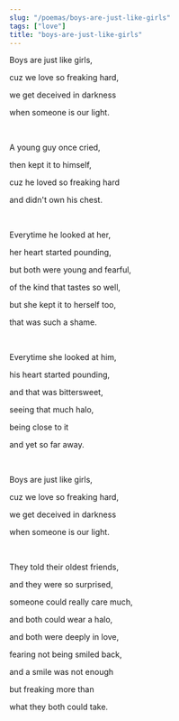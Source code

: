 ```yaml
---
slug: "/poemas/boys-are-just-like-girls"
tags: ["love"]
title: "boys-are-just-like-girls"
---
```

Boys are just like girls,

cuz we love so freaking hard,

we get deceived in darkness

when someone is our light.

&nbsp;

A young guy once cried,

then kept it to himself,

cuz he loved so freaking hard

and didn't own his chest.

&nbsp;

Everytime he looked at her,

her heart started pounding,

but both were young and fearful,

of the kind that tastes so well,

but she kept it to herself too,

that was such a shame.

&nbsp;

Everytime she looked at him,

his heart started pounding,

and that was bittersweet,

seeing that much halo,

being close to it

and yet so far away.

&nbsp;

Boys are just like girls,

cuz we love so freaking hard,

we get deceived in darkness

when someone is our light.

&nbsp;

They told their oldest friends,

and they were so surprised,

someone could really care much,

and both could wear a halo,

and both were deeply in love,

fearing not being smiled back,

and a smile was not enough

but freaking more than

what they both could take.